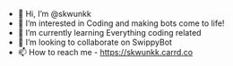 - 👋 Hi, I’m @skwunkk
- 👀 I’m interested in Coding and making bots come to life!
- 🌱 I’m currently learning Everything coding related
- 💞️ I’m looking to collaborate on SwippyBot
- 📫 How to reach me - https://skwunkk.carrd.co

<!---
skwunkk/skwunkk is a ✨ special ✨ repository because its `README.md` (this file) appears on your GitHub profile.
You can click the Preview link to take a look at your changes.
--->
